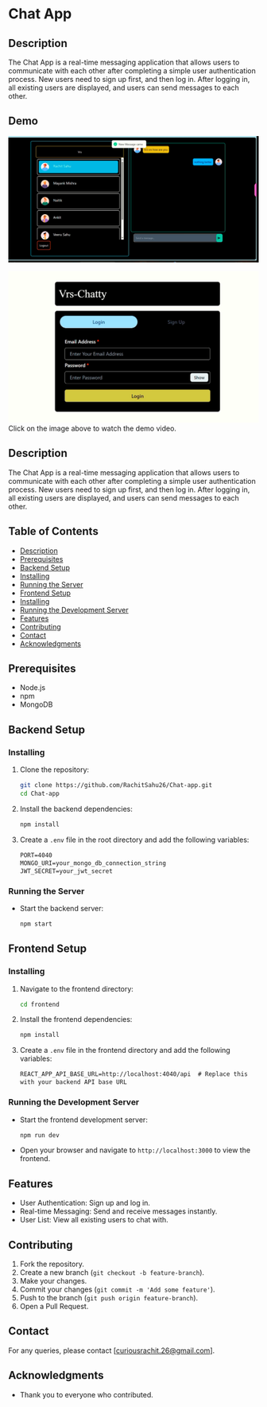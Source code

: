 
# Chat App

## Description
The Chat App is a real-time messaging application that allows users to communicate with each other after completing a simple user authentication process. New users need to sign up first, and then log in. After logging in, all existing users are displayed, and users can send messages to each other.

## Demo

[![Watch the Demo Video](https://github.com/RachitSahu26/Chat-app/blob/main/chat-%20demo-image.png)](https://www.youtube.com/watch?v=epQApJ8trf0&t=1s)

[![Watch the Demo Video](https://github.com/RachitSahu26/Chat-app/blob/main/chat-demo-image-2.png)](https://www.youtube.com/watch?v=epQApJ8trf0&t=1s)
Click on the image above to watch the demo video.

## Description
The Chat App is a real-time messaging application that allows users to communicate with each other after completing a simple user authentication process. New users need to sign up first, and then log in. After logging in, all existing users are displayed, and users can send messages to each other.

## Table of Contents
- [Description](#description)
- [Prerequisites](#prerequisites)
- [Backend Setup](#backend-setup)
- [Installing](#installing)
- [Running the Server](#running-the-server)
- [Frontend Setup](#frontend-setup)
- [Installing](#installing-1)
- [Running the Development Server](#running-the-development-server)
- [Features](#features)
- [Contributing](#contributing)
- [Contact](#contact)
- [Acknowledgments](#acknowledgments)

## Prerequisites
- Node.js
- npm
- MongoDB

## Backend Setup

### Installing
1. Clone the repository:
    ```bash
    git clone https://github.com/RachitSahu26/Chat-app.git
    cd Chat-app
    ```

2. Install the backend dependencies:
    ```bash
    npm install
    ```

3. Create a `.env` file in the root directory and add the following variables:
    ```env
    PORT=4040
    MONGO_URI=your_mongo_db_connection_string
    JWT_SECRET=your_jwt_secret
    ```

### Running the Server
- Start the backend server:
    ```bash
    npm start
    ```

## Frontend Setup

### Installing
1. Navigate to the frontend directory:
    ```bash
    cd frontend
    ```

2. Install the frontend dependencies:
    ```bash
    npm install
    ```

3. Create a `.env` file in the frontend directory and add the following variables:
    ```env
    REACT_APP_API_BASE_URL=http://localhost:4040/api  # Replace this with your backend API base URL
    ```

### Running the Development Server
- Start the frontend development server:
    ```bash
    npm run dev
    ```

- Open your browser and navigate to `http://localhost:3000` to view the frontend.

## Features
- User Authentication: Sign up and log in.
- Real-time Messaging: Send and receive messages instantly.
- User List: View all existing users to chat with.

## Contributing
1. Fork the repository.
2. Create a new branch (`git checkout -b feature-branch`).
3. Make your changes.
4. Commit your changes (`git commit -m 'Add some feature'`).
5. Push to the branch (`git push origin feature-branch`).
6. Open a Pull Request.


## Contact
For any queries, please contact [curiousrachit.26@gmail.com].

## Acknowledgments
- Thank you to everyone who contributed.
